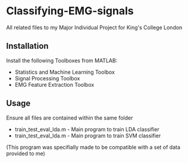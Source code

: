 # Classifying-EMG-signals
All related files to my Major Individual Project for King's College London

## Installation

Install the following Toolboxes from MATLAB: 
- Statistics and Machine Learning Toolbox
- Signal Processing Toolbox
- EMG Feature Extraction Toolbox

## Usage
Ensure all files are contained within the same folder

- train_test_eval_lda.m - Main program to train LDA classifier
- train_test_eval_lda.m - Main program to train SVM classifier

(This program was specifially made to be compatible with a set of data provided to me)
